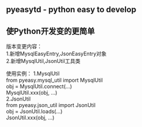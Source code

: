 ## pyeasytd - python easy to develop
## 使Python开发变的更简单    
版本变更内容：  
1.新增MysqlEasyEntry,JsonEasyEntry对象  
2.新增MysqlUtil,JsonUtil工具类  

使用实例：
1.MysqlUtil  
from pyeasy.mysql_util import MysqlUtil  
obj = MysqlUtil.connect(...)  
MysqlUtil.xxx(obj, ...)  
2.JsonUtil  
from pyeasy.json_util import JsonUtil  
obj = JsonUtil.loads(...)  
JsonUtil.xxx(obj, ...)    